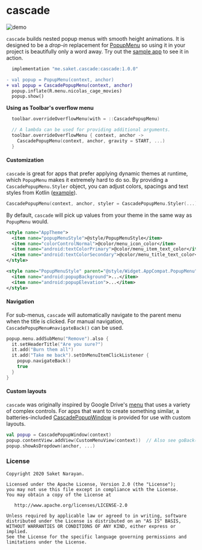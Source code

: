 # cascade

![demo](demo.gif)

`cascade` builds nested popup menus with smooth height animations. It is designed to be a *drop-in* replacement for [PopupMenu](https://developer.android.com/reference/androidx/appcompat/widget/PopupMenu) so using it in your project is beautifully only a word away. Try out the [sample app](https://github.com/saket/cascade/releases/download/1.0.0/cascade_v1.0.0_sample.apk) to see it in action.

```groovy
  implementation "me.saket.cascade:cascade:1.0.0"
```

```diff
- val popup = PopupMenu(context, anchor)
+ val popup = CascadePopupMenu(context, anchor)
  popup.inflate(R.menu.nicolas_cage_movies)
  popup.show()
```

**Using as Toolbar's overflow menu**

```kotlin
  toolbar.overrideOverflowMenu(with = ::CascadePopupMenu)

  // A lambda can be used for providing additional arguments.
  toolbar.overrideOverflowMenu { context, anchor -> 
    CascadePopupMenu(context, anchor, gravity = START, ...) 
  }
```

#### Customization

`cascade` is great for apps that prefer applying dynamic themes at runtime, which `PopupMenu` makes it extremely hard to do so. By providing a `CascadePopupMenu.Styler` object, you can adjust colors, spacings and text styles from Kotlin ([example](https://github.com/saket/cascade/blob/038bbf054657c243ae62f2d780e5488ed54fcafb/sample/src/main/java/me/saket/cascade/sample/MainActivity.kt#L93-L111)).

```kotlin
CascadePopupMenu(context, anchor, styler = CascadePopupMenu.Styler(...))
```

By default, `cascade` will pick up values from your theme in the same way as `PopupMenu` would.

```xml
<style name="AppTheme">
  <item name="popupMenuStyle">@style/PopupMenuStyle</item>
  <item name="colorControlNormal">@color/menu_icon_color</item>
  <item name="android:textColorPrimary">@color/menu_item_text_color</item>
  <item name="android:textColorSecondary">@color/menu_title_text_color</item>
</style>

<style name="PopupMenuStyle" parent="@style/Widget.AppCompat.PopupMenu">
  <item name="android:popupBackground">...</item>
  <item name="android:popupElevation">...</item>
</style>
```

#### Navigation

For sub-menus, `cascade` will automatically navigate to the parent menu when the title is clicked. For manual navigation, `CascadePopupMenu#navigateBack()` can be used.

```kotlin
popup.menu.addSubMenu("Remove").also {
  it.setHeaderTitle("Are you sure?")
  it.add("Burn them all")
  it.add("Take me back").setOnMenuItemClickListener {
    popup.navigateBack()
    true
  }
}
```

#### Custom layouts

`cascade` was originally inspired by Google Drive's [menu](https://twitter.com/saketme/status/1313130386743066627) that uses a variety of complex controls. For apps that want to create something similar, a batteries-included [CascadePopupWindow](https://github.com/saket/cascade/blob/trunk/cascade/src/main/java/me/saket/cascade/CascadePopupWindow.kt) is provided for use with custom layouts. 

```kotlin
val popup = CascadePopupWindow(context)
popup.contentView.addView(CustomMenuView(context))  // Also see goBack().
popup.showAsDropdown(anchor, ...)
```

### License

```
Copyright 2020 Saket Narayan.

Licensed under the Apache License, Version 2.0 (the "License");
you may not use this file except in compliance with the License.
You may obtain a copy of the License at

   http://www.apache.org/licenses/LICENSE-2.0

Unless required by applicable law or agreed to in writing, software
distributed under the License is distributed on an "AS IS" BASIS,
WITHOUT WARRANTIES OR CONDITIONS OF ANY KIND, either express or implied.
See the License for the specific language governing permissions and
limitations under the License.
```
